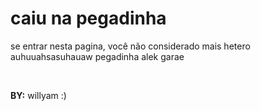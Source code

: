 <html>
  <head>
    <title>guilherme entra ai ahuahsuashasahushsau</title>
  </head>
  
  <body>
    <h1>
      caiu na pegadinha
    </h1>
    <p>
      se entrar nesta pagina, você não considerado mais hetero auhuuahsasuhauaw pegadinha alek garae
    </p>
    <br>
    <p>
      <B>BY:</B>
      willyam :)
    </p>
  </body>
  
  
